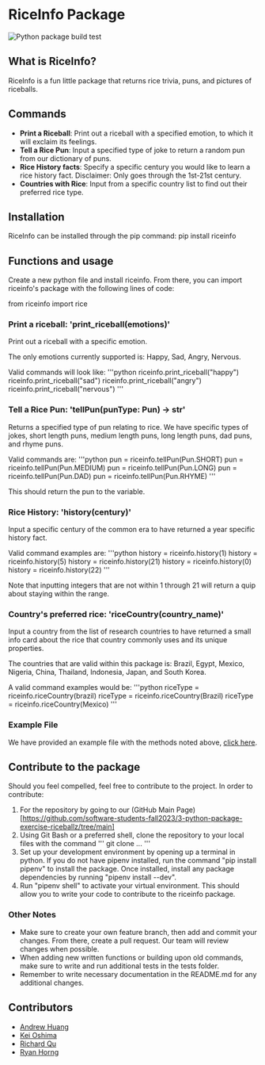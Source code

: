 # RiceInfo Package
![Python package build test](https://github.com/software-students-fall2023/3-python-package-exercise-riceballz/actions/workflows/workflow.yaml/badge.svg)


## What is RiceInfo?

RiceInfo is a fun little package that returns rice trivia, puns, and pictures of riceballs.

## Commands

- **Print a Riceball**: Print out a riceball with a specified emotion, to which it will exclaim its feelings.
- **Tell a Rice Pun**: Input a specified type of joke to return a random pun from our dictionary of puns.
- **Rice History facts**: Specify a specific century you would like to learn a rice history fact. Disclaimer: Only goes through the 1st-21st century.
- **Countries with Rice**: Input from a specific country list to find out their preferred rice type.

## Installation

RiceInfo can be installed through the pip command: pip install riceinfo

## Functions and usage

Create a new python file and install riceinfo. From there, you can import riceinfo's package with the following lines of code:

from riceinfo import rice

### Print a riceball: 'print_riceball(emotions)'

Print out a riceball with a specific emotion.

The only emotions currently supported is: Happy, Sad, Angry, Nervous.

Valid commands will look like:
'''python
riceinfo.print_riceball("happy")
riceinfo.print_riceball("sad")
riceinfo.print_riceball("angry")
riceinfo.print_riceball("nervous")
'''

### Tell a Rice Pun: 'tellPun(punType: Pun) -> str'

Returns a specified type of pun relating to rice. We have specific types of jokes, short length puns, medium length puns, long length puns, dad puns, and rhyme puns.

Valid commands are:
'''python
pun = riceinfo.tellPun(Pun.SHORT)
pun = riceinfo.tellPun(Pun.MEDIUM)
pun = riceinfo.tellPun(Pun.LONG)
pun = riceinfo.tellPun(Pun.DAD)
pun = riceinfo.tellPun(Pun.RHYME)
'''

This should return the pun to the variable.

### Rice History: 'history(century)'

Input a specific century of the common era to have returned a year specific history fact.

Valid command examples are:
'''python
history = riceinfo.history(1)
history = riceinfo.history(5)
history = riceinfo.history(21)
history = riceinfo.history(0)
history = riceinfo.history(22)
'''

Note that inputting integers that are not within 1 through 21 will return a quip about staying within the range.

### Country's preferred rice: 'riceCountry(country_name)'

Input a country from the list of research countries to have returned a small info card about the rice that country commonly uses and its unique properties.

The countries that are valid within this package is: Brazil, Egypt, Mexico, Nigeria, China, Thailand, Indonesia, Japan, and South Korea.

A valid command examples would be:
'''python
riceType = riceinfo.riceCountry(brazil)
riceType = riceinfo.riceCountry(Brazil)
riceType = riceinfo.riceCountry(Mexico)
'''

### Example File
We have provided an example file with the methods noted above, [click here](https://github.com/software-students-fall2023/3-python-package-exercise-riceballz/blob/main/src/riceinfo/__main__.py).

## Contribute to the package

Should you feel compelled, feel free to contribute to the project. In order to contribute:
1. For the repository by going to our (GitHub Main Page)[https://github.com/software-students-fall2023/3-python-package-exercise-riceballz/tree/main]
2. Using Git Bash or a preferred shell, clone the repository to your local files with the command
'''
git clone ...
'''
3. Set up your development environment by opening up a terminal in python. If you do not have pipenv installed, run the command "pip install pipenv" to install the package. Once installed, install any package dependencies by running "pipenv install --dev".
4. Run "pipenv shell" to activate your virtual environment.
This should allow you to write your code to contribute to the riceinfo package.

### Other Notes

- Make sure to create your own feature branch, then add and commit your changes. From there, create a pull request. Our team will review changes when possible.
- When adding new written functions or building upon old commands, make sure to write and run additional tests in the tests folder.
- Remember to write necessary documentation in the README.md for any additional changes.

## Contributors

- [Andrew Huang](https://github.com/andrew0022)
- [Kei Oshima](https://github.com/KeiOshima)
- [Richard Qu](https://github.com/kingslayerrq)
- [Ryan Horng](https://github.com/Ryan-Horng)
